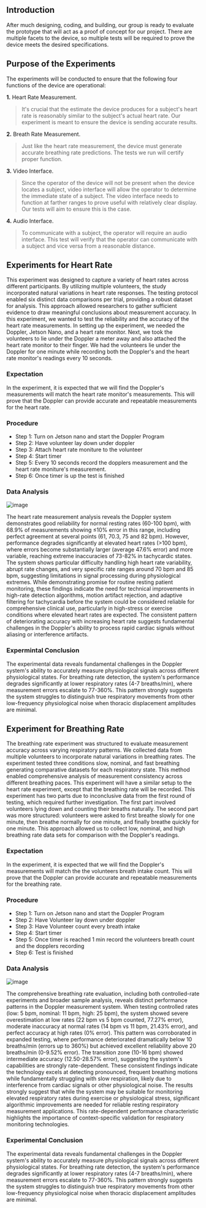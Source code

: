 ## Introduction 

After much designing, coding, and building, our group is ready to evaluate the prototype that will act as a proof of concept for our project. There are multiple facets to the device, so multiple tests will be required to prove the device meets the desired specifications.


## Purpose of the Experiments


The experiments will be conducted to ensure that the following four functions of the device are operational:
  
**1.** Heart Rate Measurement.  
>It's crucial that the estimate the device produces for a subject's heart rate is reasonably similar to the subject's actual heart rate. Our experiment is meant to ensure the device is sending accurate results. 
    
**2.** Breath Rate Measurement.  
>Just like the heart rate measurement, the device must generate accurate breathing rate predictions. The tests we run will certify proper function.

**3.** Video Interface.  
>Since the operator of the device will not be present when the device locates a subject, video interface will allow the operator to determine the immediate state of a subject. The video interface needs to function at farther ranges to prove useful with relatively clear display. Our tests will aim to ensure this is the case.

**4.** Audio Interface.
>To communicate with a subject, the operator will require an audio interface. This test will verify that the operator can communicate with a subject and vice versa from a reasonable distance.

## Experiments for Heart Rate

This experiment was designed to capture a variety of heart rates across different participants. By utilizing multiple volunteers, the study incorporated natural variations in heart rate responses. The testing protocol enabled six distinct data comparisons per trial, providing a robust dataset for analysis. This approach allowed researchers to gather sufficient evidence to draw meaningful conclusions about measurement accuracy. In this experiment, we wanted to test the reliability and the accuracy of the heart rate measurements. In setting up the experiment, we needed the Doppler, Jetson Nano, and a heart rate monitor. Next, we took the volunteers to lie under the Doppler a meter away and also attached the heart rate monitor to their finger. We had the volunteers lie under the Doppler for one minute while recording both the Doppler's and the heart rate monitor's readings every 10 seconds.

### Expectation
In the experiment, it is expected that we will find the Doppler's measurements will match the heart rate monitor's measurements. This will prove that the Doppler can provide accurate and repeatable measurements for the heart rate.

### Procedure
  - Step 1: Turn on Jetson nano and start the Doppler Program
  - Step 2: Have volunteer lay down under doppler
  - Step 3: Attach heart rate moniture to the volunteer
  - Step 4: Start timer
  - Step 5: Every 10 seconds record the dopplers measurement and the heart rate moniture's measurement.
  - Step 6: Once timer is up the test is finished
  
### Data Analysis

![image](https://github.com/user-attachments/assets/b8d21bb7-6670-4605-bf81-73fc719b6965)

The heart rate measurement analysis reveals the Doppler system demonstrates good reliability for normal resting rates (60-100 bpm), with 68.9% of measurements showing ≤10% error in this range, including perfect agreement at several points (61, 70.3, 75 and 82 bpm). However, performance degrades significantly at elevated heart rates (>100 bpm), where errors become substantially larger (average 47.6% error) and more variable, reaching extreme inaccuracies of 73-82% in tachycardic states. The system shows particular difficulty handling high heart rate variability, abrupt rate changes, and very specific rate ranges around 70 bpm and 85 bpm, suggesting limitations in signal processing during physiological extremes. While demonstrating promise for routine resting patient monitoring, these findings indicate the need for technical improvements in high-rate detection algorithms, motion artifact rejection, and adaptive filtering for tachycardia before the system could be considered reliable for comprehensive clinical use, particularly in high-stress or exercise conditions where elevated heart rates are expected. The consistent pattern of deteriorating accuracy with increasing heart rate suggests fundamental challenges in the Doppler's ability to process rapid cardiac signals without aliasing or interference artifacts.


### Expermintal Conclusion
The experimental data reveals fundamental challenges in the Doppler system's ability to accurately measure physiological signals across different physiological states. For breathing rate detection, the system's performance degrades significantly at lower respiratory rates (4-7 breaths/min), where measurement errors escalate to 77-360%. This pattern strongly suggests the system struggles to distinguish true respiratory movements from other low-frequency physiological noise when thoracic displacement amplitudes are minimal.

## Experiment for Breathing Rate 

The breathing rate experiment was structured to evaluate measurement accuracy across varying respiratory patterns. We collected data from multiple volunteers to incorporate natural variations in breathing rates. The experiment tested three conditions slow, nominal, and fast breathing generating comparative datasets for each respiratory state. This method enabled comprehensive analysis of measurement consistency across different breathing paces. This experiment will have a similar setup to the heart rate experiment, except that the breathing rate will be recorded. This experiment has two parts due to inconclusive data from the first round of testing, which required further investigation. The first part involved volunteers lying down and counting their breaths naturally. The second part was more structured: volunteers were asked to first breathe slowly for one minute, then breathe normally for one minute, and finally breathe quickly for one minute. This approach allowed us to collect low, nominal, and high breathing rate data sets for comparison with the Doppler's readings.

### Expectation
In the experiment, it is expected that we will find the Doppler's measurements will match the the volunteers breath intake count. This will prove that the Doppler can provide accurate and repeatable measurements for the breathing rate.

### Procedure
  - Step 1: Turn on Jetson nano and start the Doppler Program
  - Step 2: Have Volunteer lay down under doppler
  - Step 3: Have Volunteer count every breath intake
  - Step 4: Start timer
  - Step 5: Once timer is reached 1 min record the volunteers breath count and the dopplers recording
  - Step 6: Test is finished

### Data Analysis

![image](https://github.com/user-attachments/assets/c83787d1-e0ff-4c3c-9134-ce8bbba5de74)

The comprehensive breathing rate evaluation, including both controlled-rate experiments and broader sample analysis, reveals distinct performance patterns in the Doppler measurement system. When testing controlled rates (low: 5 bpm, nominal: 11 bpm, high: 25 bpm), the system showed severe overestimation at low rates (22 bpm vs 5 bpm counted, 77.27% error), moderate inaccuracy at normal rates (14 bpm vs 11 bpm, 21.43% error), and perfect accuracy at high rates (0% error). This pattern was corroborated in expanded testing, where performance deteriorated dramatically below 10 breaths/min (errors up to 360%) but achieved excellent reliability above 20 breaths/min (0-9.52% error). The transition zone (10-16 bpm) showed intermediate accuracy (12.50-28.57% error), suggesting the system's capabilities are strongly rate-dependent. These consistent findings indicate the technology excels at detecting pronounced, frequent breathing motions while fundamentally struggling with slow respiration, likely due to interference from cardiac signals or other physiological noise. The results strongly suggest that while the system may be suitable for monitoring elevated respiratory rates during exercise or physiological stress, significant algorithmic improvements are needed for reliable resting respiratory measurement applications. This rate-dependent performance characteristic highlights the importance of context-specific validation for respiratory monitoring technologies.


### Experimental Conclusion

The experimental data reveals fundamental challenges in the Doppler system's ability to accurately measure physiological signals across different physiological states. For breathing rate detection, the system's performance degrades significantly at lower respiratory rates (4-7 breaths/min), where measurement errors escalate to 77-360%. This pattern strongly suggests the system struggles to distinguish true respiratory movements from other low-frequency physiological noise when thoracic displacement amplitudes are minimal.

